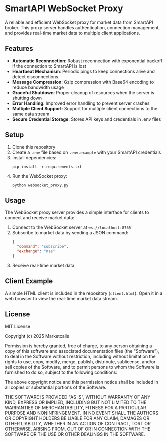 # SmartAPI WebSocket Proxy

A reliable and efficient WebSocket proxy for market data from SmartAPI broker. This proxy server handles authentication, connection management, and provides real-time market data to multiple client applications.

## Features

- **Automatic Reconnection**: Robust reconnection with exponential backoff if the connection to SmartAPI is lost
- **Heartbeat Mechanism**: Periodic pings to keep connections alive and detect disconnections
- **Message Compression**: Gzip compression with Base64 encoding to reduce bandwidth usage
- **Graceful Shutdown**: Proper cleanup of resources when the server is shutting down
- **Error Handling**: Improved error handling to prevent server crashes
- **Multiple Client Support**: Support for multiple client connections to the same data stream
- **Secure Credential Storage**: Stores API keys and credentials in .env files

## Setup

1. Clone this repository
2. Create a `.env` file based on `.env.example` with your SmartAPI credentials
3. Install dependencies:
   ```
   pip install -r requirements.txt
   ```
4. Run the WebSocket proxy:
   ```
   python websocket_proxy.py
   ```

## Usage

The WebSocket proxy server provides a simple interface for clients to connect and receive market data:

1. Connect to the WebSocket server at `ws://localhost:8765`
2. Subscribe to market data by sending a JSON command:
   ```json
   {
     "command": "subscribe",
     "exchange": "nse" 
   }
   ```
3. Receive real-time market data

## Client Example

A simple HTML client is included in the repository (`client.html`). Open it in a web browser to view the real-time market data stream.

## License

MIT License

Copyright (c) 2025 Marketcalls

Permission is hereby granted, free of charge, to any person obtaining a copy
of this software and associated documentation files (the "Software"), to deal
in the Software without restriction, including without limitation the rights
to use, copy, modify, merge, publish, distribute, sublicense, and/or sell
copies of the Software, and to permit persons to whom the Software is
furnished to do so, subject to the following conditions:

The above copyright notice and this permission notice shall be included in all
copies or substantial portions of the Software.

THE SOFTWARE IS PROVIDED "AS IS", WITHOUT WARRANTY OF ANY KIND, EXPRESS OR
IMPLIED, INCLUDING BUT NOT LIMITED TO THE WARRANTIES OF MERCHANTABILITY,
FITNESS FOR A PARTICULAR PURPOSE AND NONINFRINGEMENT. IN NO EVENT SHALL THE
AUTHORS OR COPYRIGHT HOLDERS BE LIABLE FOR ANY CLAIM, DAMAGES OR OTHER
LIABILITY, WHETHER IN AN ACTION OF CONTRACT, TORT OR OTHERWISE, ARISING FROM,
OUT OF OR IN CONNECTION WITH THE SOFTWARE OR THE USE OR OTHER DEALINGS IN THE
SOFTWARE.

